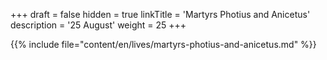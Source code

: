 +++
draft = false
hidden = true
linkTitle = 'Martyrs Photius and Anicetus'
description = '25 August'
weight = 25
+++

{{% include file="content/en/lives/martyrs-photius-and-anicetus.md" %}}
